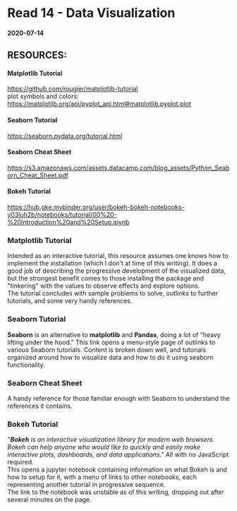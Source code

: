 # Read 14 - Data Visualization

#### 2020-07-14

## RESOURCES:
#### Matplotlib Tutorial <br>
https://github.com/rougier/matplotlib-tutorial <br>
plot symbols and colors: <br>
https://matplotlib.org/api/pyplot_api.html#matplotlib.pyplot.plot <br>

#### Seaborn Tutorial <br>
https://seaborn.pydata.org/tutorial.html <br>

#### Seaborn Cheat Sheet <br>
https://s3.amazonaws.com/assets.datacamp.com/blog_assets/Python_Seaborn_Cheat_Sheet.pdf <br>

#### Bokeh Tutorial <br>
https://hub.gke.mybinder.org/user/bokeh-bokeh-notebooks-y03luh2b/notebooks/tutorial/00%20-%20Introduction%20and%20Setup.ipynb <br>



### Matplotlib Tutorial <br>
Intended as an interactive tutorial, this resource assumes one knows how to implement the installation (which I don't at time of this writing). It does a good job of describing the progressive development of the visualized data, but the strongest benefit comes to those installing the package and "tinkering" with the values to observe effects and explore options. <br>
The tutorial concludes with sample problems to solve, outlinks to further tutorials, and some very handy references. <br>

### Seaborn Tutorial <br>
__Seaborn__ is an alternative to __matplotlib__ and __Pandas__, doing a lot of "heavy lifting under the hood." This link opens a menu-style page of outlinks to various Seaborn tutorials. Content is broken down well, and tutorials organized around how to visualize data and how to do it using seaborn functionality. <br>

### Seaborn Cheat Sheet <br>
A handy reference for those familiar enough with Seaborn to understand the references it contains. <br>

### Bokeh Tutorial <br>
*"__*Bokeh*__ is an interactive visualization library for modern web browsers. Bokeh can help anyone who would like to quickly and easily make interactive plots, dashboards, and data applications."* All with no JavaScript required. <br>
This opens a jupyter notebook containing information on what Bokeh is and how to setup for it, with a menu of links to other notebooks, each representing another tutorial in progressive sequence. <br>
The link to the notebook was unstable as of this writing, dropping out after several minutes on the page. <br>
